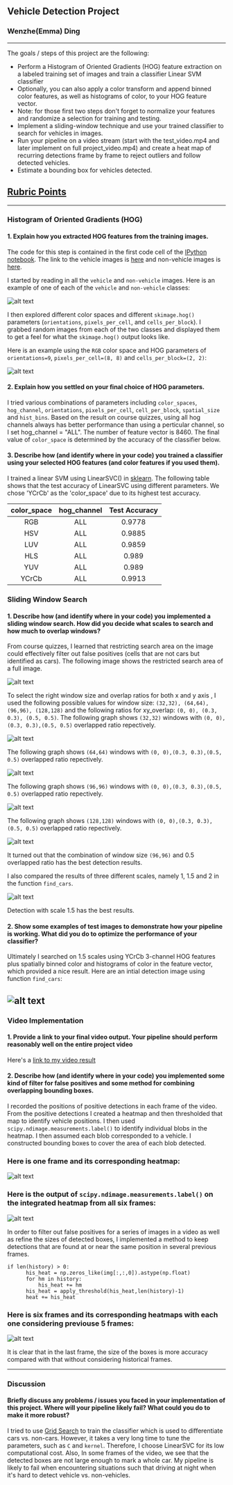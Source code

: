 ## Vehicle Detection Project
### Wenzhe(Emma) Ding
---
The goals / steps of this project are the following:

* Perform a Histogram of Oriented Gradients (HOG) feature extraction on a labeled training set of images and train a classifier Linear SVM classifier
* Optionally, you can also apply a color transform and append binned color features, as well as histograms of color, to your HOG feature vector. 
* Note: for those first two steps don't forget to normalize your features and randomize a selection for training and testing.
* Implement a sliding-window technique and use your trained classifier to search for vehicles in images.
* Run your pipeline on a video stream (start with the test_video.mp4 and later implement on full project_video.mp4) and create a heat map of recurring detections frame by frame to reject outliers and follow detected vehicles.
* Estimate a bounding box for vehicles detected.

[//]: # (Image References)
[image1]: ./output_images/car_not_car.png
[image2]: ./output_images/HOG_example.png
[image3]: ./output_images/sliding_windows.png
[image4]: ./output_images/window_size0.png
[image5]: ./output_images/window_size1.png
[image6]: ./output_images/window_size2.png
[image7]: ./output_images/window_size3.png
[image8]: ./output_images/scale.png
[image9]: ./output_images/initial_detection.png
[image10]: ./output_images/bboxes_and_heat.png
[image11]: ./output_images/output_bboxes.png
[image12]: ./output_images/comparison_hist_frames.png
[video1]: ./project_video_detection.mp4

## [Rubric Points](https://review.udacity.com/#!/rubrics/513/view) 
---

### Histogram of Oriented Gradients (HOG)

#### 1. Explain how you extracted HOG features from the training images.

The code for this step is contained in the first code cell of the [IPython notebook](SDC_nanodegree/CarND-Vehicle-Detection/CarND-Vehicle-Detection.ipynb). The link to the vehicle images is [here](https://s3.amazonaws.com/udacity-sdc/Vehicle_Tracking/vehicles.zip) and non-vehicle images is [here](https://s3.amazonaws.com/udacity-sdc/Vehicle_Tracking/non-vehicles.zip).

I started by reading in all the `vehicle` and `non-vehicle` images.  Here is an example of one of each of the `vehicle` and `non-vehicle` classes:

![alt text][image1]

I then explored different color spaces and different `skimage.hog()` parameters (`orientations`, `pixels_per_cell`, and `cells_per_block`).  I grabbed random images from each of the two classes and displayed them to get a feel for what the `skimage.hog()` output looks like.

Here is an example using the `RGB` color space and HOG parameters of `orientations=9`, `pixels_per_cell=(8, 8)` and `cells_per_block=(2, 2)`:

![alt text][image2]

#### 2. Explain how you settled on your final choice of HOG parameters.

I tried various combinations of parameters including `color_spaces`, `hog_channel`, `orientations`, `pixels_per_cell`, `cell_per_block`, `spatial_size` and `hist_bins`. Based on the result on course quizzes, using all hog channels always has better performance than using a perticular channel, so I set hog_channel = "ALL". The number of feature vector is 8460. The final value of `color_space` is determined by the accuracy of the classifier below.

#### 3. Describe how (and identify where in your code) you trained a classifier using your selected HOG features (and color features if you used them).

I trained a linear SVM using LinearSVC() in [sklearn](http://scikit-learn.org/stable/modules/generated/sklearn.svm.LinearSVC.html). The following table shows that the test accuracy of LinearSVC using different parameters. We chose 'YCrCb' as the 'color_space' due to its highest test accuracy.

| color_space         		|     hog_channel	        					| Test Accuracy |
|:---------------------:|:-------------------------------:| :-----------------------------------:| 
| RGB         		| ALL   							| 0.9778|
| HSV    	| ALL 	|0.9885|
| LUV					|	ALL											|0.9859|
| HLS	      	| ALL				|0.989|
| YUV    |  ALL			|0.989|
| YCrCb    |  ALL			|0.9913|

### Sliding Window Search

#### 1. Describe how (and identify where in your code) you implemented a sliding window search.  How did you decide what scales to search and how much to overlap windows?

From course quizzes, I learned that restricting search area on the image could effectively filter out false positives (cells that are not cars but identified as cars). The following image shows the restricted search area of a full image.

![alt text][image3]

To select the right window size and overlap ratios for both x and y axis , I used the following possible values for window size: `(32,32), (64,64), (96,96), (128,128)` and the following ratios for xy_overlap: `(0, 0), (0.3, 0.3), (0.5, 0.5)`. The following graph shows `(32,32)` windows with `(0, 0),(0.3, 0.3),(0.5, 0.5)` overlapped ratio repectively.

![alt text][image4]

The following graph shows `(64,64)` windows with `(0, 0),(0.3, 0.3),(0.5, 0.5)` overlapped ratio repectively.

![alt text][image5]

The following graph shows `(96,96)` windows with `(0, 0),(0.3, 0.3),(0.5, 0.5)` overlapped ratio repectively.

![alt text][image6]


The following graph shows `(128,128)` windows with `(0, 0),(0.3, 0.3),(0.5, 0.5)` overlapped ratio repectively.

![alt text][image7]

It turned out that the combination of window size `(96,96)` and 0.5 overlapped ratio has the best detection results. 

I also compared the results of three different scales, namely 1, 1.5 and 2 in the function `find_cars`.

![alt text][image8]

Detection with scale 1.5 has the best results.

#### 2. Show some examples of test images to demonstrate how your pipeline is working.  What did you do to optimize the performance of your classifier?

Ultimately I searched on 1.5 scales using YCrCb 3-channel HOG features plus spatially binned color and histograms of color in the feature vector, which provided a nice result.  Here are an intial detection image using function `find_cars`:

![alt text][image9]
---

### Video Implementation

#### 1. Provide a link to your final video output.  Your pipeline should perform reasonably well on the entire project video

Here's a [link to my video result](./project_video_detection.mp4)


#### 2. Describe how (and identify where in your code) you implemented some kind of filter for false positives and some method for combining overlapping bounding boxes.

I recorded the positions of positive detections in each frame of the video. From the positive detections I created a heatmap and then thresholded that map to identify vehicle positions.  I then used `scipy.ndimage.measurements.label()` to identify individual blobs in the heatmap. I then assumed each blob corresponded to a vehicle. I constructed bounding boxes to cover the area of each blob detected.  

### Here is one frame and its corresponding heatmap:

![alt text][image10]

### Here is the output of `scipy.ndimage.measurements.label()` on the integrated heatmap from all six frames:

![alt text][image11]

In order to filter out false positives for a series of images in a video as well as refine the sizes of detected boxes, I implemented a method to keep detections that are found at or near the same position in several previous frames.
```
if len(history) > 0:
      his_heat = np.zeros_like(img[:,:,0]).astype(np.float)
      for hm in history:
          his_heat += hm
      his_heat = apply_threshold(his_heat,len(history)-1)
      heat += his_heat
```

### Here is six frames and its corresponding heatmaps with each one considering previouse 5 frames:

![alt text][image12]

It is clear that in the last frame, the size of the boxes is more accuracy compared with that without considering historical frames.

---

### Discussion

#### Briefly discuss any problems / issues you faced in your implementation of this project.  Where will your pipeline likely fail?  What could you do to make it more robust?

I tried to use [Grid Search](http://scikit-learn.org/stable/modules/generated/sklearn.model_selection.GridSearchCV.html) to train the classifier which is used to differentiate cars vs. non-cars. However, it takes a very long time to tune the parameters, such as `C` and `kernel`. Therefore, I choose LinearSVC for its low computational cost. Also, In some frames of the video, we see that the detected boxes are not large enough to mark a whole car. My pipeline is likely to fail when encountering situations such that driving at night when it's hard to detect vehicle vs. non-vehicles. 

